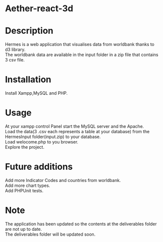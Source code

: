 # Aether-react-3d

# Description<br>

Hermes is a web application that visualises data from worldbank thanks to d3 library.<br>
The worldbank data are available in the input folder in a zip file that contains 3 csv file.<br>

# Installation<br>
Install Xampp,MySQL and PHP.<br>

# Usage<br>
At your xampp control Panel start the MySQL server and the Apache.<br>
Load the data(3 .csv each represents a table at your database) from the HermesInput folder(input.zip) to your database.<br>
Load welocome.php to you browser.<br>
Explore the project.<br>

# Future additions<br>
Add more Indicator Codes and countries from worldbank.<br>
Add more chart types.<br>
Add PHPUnit tests.<br>

# Note<br>
The application has been updated so the contents at the deliverables folder are not up to date.<br>
The deliverables folder will be updated soon.
